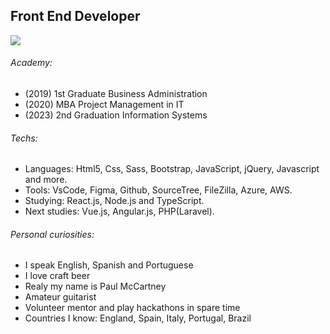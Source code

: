 ## Front End Developer

<a href="https://www.linkedin.com/in/paulmspessoa" target="blank">
   <img src="https://github-readme-stats.vercel.app/api/top-langs/?username=paulpessoa&layout=compact&langs_count=16&theme=dracula"/>
</a>

###### Academy:
- (2019) 1st Graduate Business Administration
- (2020) MBA Project Management in IT
- (2023) 2nd Graduation Information Systems

###### Techs:
- Languages: Html5, Css, Sass, Bootstrap, JavaScript, jQuery, Javascript and more.
- Tools: VsCode, Figma, Github, SourceTree, FileZilla, Azure, AWS.
- Studying: React.js, Node.js and TypeScript.
- Next studies: Vue.js, Angular.js, PHP(Laravel).

###### Personal curiosities:
- I speak English, Spanish and Portuguese
- I love craft beer
- Realy my name is Paul McCartney 
- Amateur guitarist
- Volunteer mentor and play hackathons in spare time
- Countries I know: England, Spain, Italy, Portugal, Brazil
